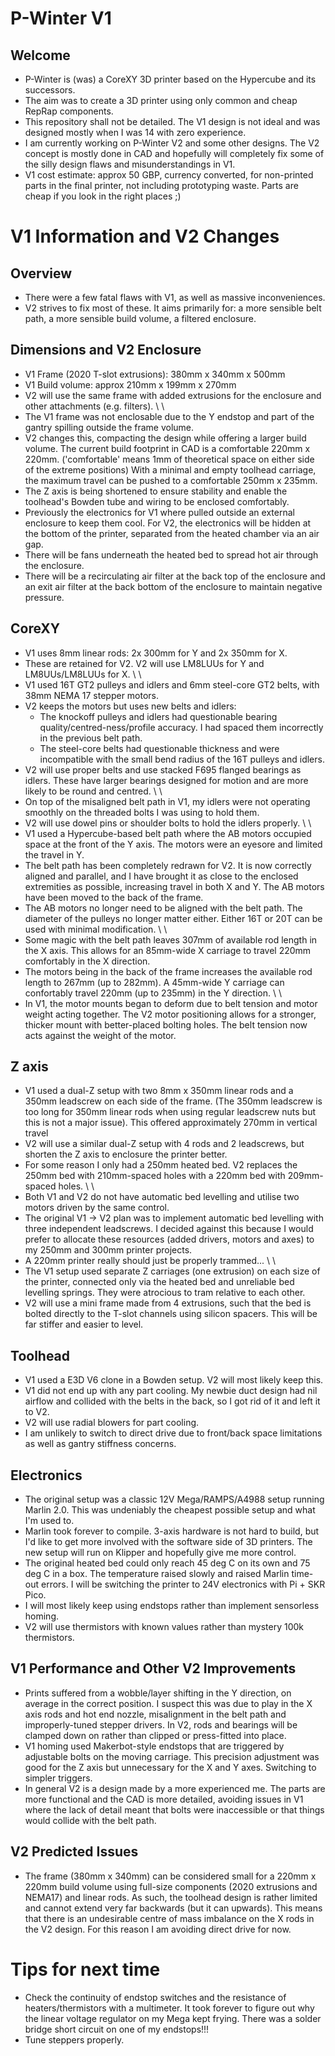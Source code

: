 # P-Winter V1

## Welcome
- P-Winter is (was) a CoreXY 3D printer based on the Hypercube and its successors.
- The aim was to create a 3D printer using only common and cheap RepRap components.
- This repository shall not be detailed. The V1 design is not ideal and was designed mostly when I was 14 with zero experience.
- I am currently working on P-Winter V2 and some other designs. The V2 concept is mostly done in CAD and hopefully will completely fix some of the silly design flaws and misunderstandings in V1.
- V1 cost estimate: approx 50 GBP, currency converted, for non-printed parts in the final printer, not including prototyping waste. Parts are cheap if you look in the right places ;)

# V1 Information and V2 Changes
## Overview
- There were a few fatal flaws with V1, as well as massive inconveniences.
- V2 strives to fix most of these. It aims primarily for: a more sensible belt path, a more sensible build volume, a filtered enclosure.

## Dimensions and V2 Enclosure
- V1 Frame (2020 T-slot extrusions): 380mm x 340mm x 500mm
- V1 Build volume: approx 210mm x 199mm x 270mm
- V2 will use the same frame with added extrusions for the enclosure and other attachments (e.g. filters).
\ \
- The V1 frame was not enclosable due to the Y endstop and part of the gantry spilling outside the frame volume.
- V2 changes this, compacting the design while offering a larger build volume. The current build footprint in CAD is a comfortable 220mm x 220mm. ('comfortable' means 1mm of theoretical space on either side of the extreme positions) With a minimal and empty toolhead carriage, the maximum travel can be pushed to a comfortable 250mm x 235mm.
- The Z axis is being shortened to ensure stability and enable the toolhead's Bowden tube and wiring to be enclosed comfortably.
- Previously the electronics for V1 where pulled outside an external enclosure to keep them cool. For V2, the electronics will be hidden at the bottom of the printer, separated from the heated chamber via an air gap.
- There will be fans underneath the heated bed to spread hot air through the enclosure.
- There will be a recirculating air filter at the back top of the enclosure and an exit air filter at the back bottom of the enclosure to maintain negative pressure.

## CoreXY
- V1 uses 8mm linear rods: 2x 300mm for Y and 2x 350mm for X.
- These are retained for V2. V2 will use LM8LUUs for Y and LM8UUs/LM8LUUs for X.
\ \
- V1 used 16T GT2 pulleys and idlers and 6mm steel-core GT2 belts, with 38mm NEMA 17 stepper motors.
- V2 keeps the motors but uses new belts and idlers:
  - The knockoff pulleys and idlers had questionable bearing quality/centred-ness/profile accuracy. I had spaced them incorrectly in the previous belt path.
  - The steel-core belts had questionable thickness and were incompatible with the small bend radius of the 16T pulleys and idlers.
- V2 will use proper belts and use stacked F695 flanged bearings as idlers. These have larger bearings designed for motion and are more likely to be round and centred.
\ \
- On top of the misaligned belt path in V1, my idlers were not operating smoothly on the threaded bolts I was using to hold them.
- V2 will use dowel pins or shoulder bolts to hold the idlers properly.
\ \
- V1 used a Hypercube-based belt path where the AB motors occupied space at the front of the Y axis. The motors were an eyesore and limited the travel in Y.
- The belt path has been completely redrawn for V2. It is now correctly aligned and parallel, and I have brought it as close to the enclosed extremities as possible, increasing travel in both X and Y. The AB motors have been moved to the back of the frame.
- The AB motors no longer need to be aligned with the belt path. The diameter of the pulleys no longer matter either. Either 16T or 20T can be used with minimal modification.
\ \
- Some magic with the belt path leaves 307mm of available rod length in the X axis. This allows for an 85mm-wide X carriage to travel 220mm comfortably in the X direction.
- The motors being in the back of the frame increases the available rod length to 267mm (up to 282mm). A 45mm-wide Y carriage can confortably travel 220mm (up to 235mm) in the Y direction.
\ \
- In V1, the motor mounts began to deform due to belt tension and motor weight acting together. The V2 motor positioning allows for a stronger, thicker mount with better-placed bolting holes. The belt tension now acts against the weight of the motor.

## Z axis
- V1 used a dual-Z setup with two 8mm x 350mm linear rods and a 350mm leadscrew on each side of the frame. (The 350mm leadscrew is too long for 350mm linear rods when using regular leadscrew nuts but this is not a major issue). This offered approximately 270mm in vertical travel
- V2 will use a similar dual-Z setup with 4 rods and 2 leadscrews, but shorten the Z axis to enclosure the printer better.
- For some reason I only had a 250mm heated bed. V2 replaces the 250mm bed with 210mm-spaced holes with a 220mm bed with 209mm-spaced holes.
\ \
- Both V1 and V2 do not have automatic bed levelling and utilise two motors driven by the same control.
- The original V1 -> V2 plan was to implement automatic bed levelling with three independent leadscrews. I decided against this because I would prefer to allocate these resources (added drivers, motors and axes) to my 250mm and 300mm printer projects.
- A 220mm printer really should just be properly trammed...
\ \
- The V1 setup used separate Z carriages (one extrusion) on each size of the printer, connected only via the heated bed and unreliable bed levelling springs. They were atrocious to tram relative to each other.
- V2 will use a mini frame made from 4 extrusions, such that the bed is bolted directly to the T-slot channels using silicon spacers. This will be far stiffer and easier to level.

## Toolhead
- V1 used a E3D V6 clone in a Bowden setup. V2 will most likely keep this.
- V1 did not end up with any part cooling. My newbie duct design had nil airflow and collided with the belts in the back, so I got rid of it and left it to V2.
- V2 will use radial blowers for part cooling.
- I am unlikely to switch to direct drive due to front/back space limitations as well as gantry stiffness concerns.

## Electronics
- The original setup was a classic 12V Mega/RAMPS/A4988 setup running Marlin 2.0. This was undeniably the cheapest possible setup and what I'm used to.
- Marlin took forever to compile. 3-axis hardware is not hard to build, but I'd like to get more involved with the software side of 3D printers. The new setup will run on Klipper and hopefully give me more control.
- The original heated bed could only reach 45 deg C on its own and 75 deg C in a box. The temperature raised slowly and raised Marlin time-out errors. I will be switching the printer to 24V electronics with Pi + SKR Pico.
- I will most likely keep using endstops rather than implement sensorless homing.
- V2 will use thermistors with known values rather than mystery 100k thermistors.

## V1 Performance and Other V2 Improvements
- Prints suffered from a wobble/layer shifting in the Y direction, on average in the correct position. I suspect this was due to play in the X axis rods and hot end nozzle, misalignment in the belt path and improperly-tuned stepper drivers. In V2, rods and bearings will be clamped down on rather than clipped or press-fitted into place.
- V1 homing used Makerbot-style endstops that are triggered by adjustable bolts on the moving carriage. This precision adjustment was good for the Z axis but unnecessary for the X and Y axes. Switching to simpler triggers.
- In general V2 is a design made by a more experienced me. The parts are more functional and the CAD is more detailed, avoiding issues in V1 where the lack of detail meant that bolts were inaccessible or that things would collide with the belt path.

## V2 Predicted Issues
- The frame (380mm x 340mm) can be considered small for a 220mm x 220mm build volume using full-size components (2020 extrusions and NEMA17) and linear rods. As such, the toolhead design is rather limited and cannot extend very far backwards (but it can upwards). This means that there is an undesirable centre of mass imbalance on the X rods in the V2 design. For this reason I am avoiding direct drive for now.

# Tips for next time
- Check the continuity of endstop switches and the resistance of heaters/thermistors with a multimeter. It took forever to figure out why the linear voltage regulator on my Mega kept frying. There was a solder bridge short circuit on one of my endstops!!!
- Tune steppers properly.
